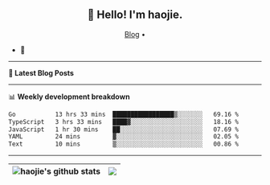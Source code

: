 <h2 align="center">👋 Hello! I'm haojie.</h2>
<p align="center">
  <a href="https://aoyouer.com">Blog</a> •
</p>


- 🔭 


-------

**📝 Latest Blog Posts**


-------

📊 **Weekly development breakdown**
<!--START_SECTION:waka-->

```txt
Go           13 hrs 33 mins  █████████████████▒░░░░░░░   69.16 %
TypeScript   3 hrs 33 mins   ████▓░░░░░░░░░░░░░░░░░░░░   18.16 %
JavaScript   1 hr 30 mins    ██░░░░░░░░░░░░░░░░░░░░░░░   07.69 %
YAML         24 mins         ▓░░░░░░░░░░░░░░░░░░░░░░░░   02.05 %
Text         10 mins         ▒░░░░░░░░░░░░░░░░░░░░░░░░   00.86 %
```

<!--END_SECTION:waka-->

-------



| <img align="center" src="https://github-readme-stats.vercel.app/api?username=haojie06&show_icons=true&theme=graywhite&show_icons=true&count_private=true&include_all_commits=true&hide_border=true" alt="haojie's github stats" /> | <img align="center" src="https://github-readme-stats.vercel.app/api/top-langs/?username=haojie06&layout=compact&theme=graywhite&hide_border=true&hide=css,html" /> |
| ------------- | ------------- |


